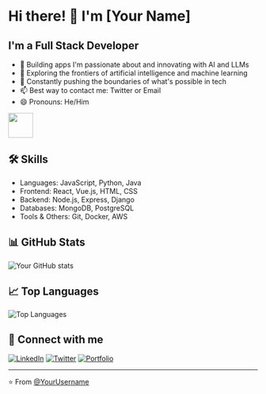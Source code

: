 # Hi there! 👋 I'm [Your Name]

## I'm a Full Stack Developer

- 🚀 Building apps I'm passionate about and innovating with AI and LLMs
- 🧠 Exploring the frontiers of artificial intelligence and machine learning
- 🌟 Constantly pushing the boundaries of what's possible in tech
- 📫 Best way to contact me: Twitter or Email
- 😄 Pronouns: He/Him

<img src="https://github.com/[YourUsername]/[YourUsername]/blob/main/assets/duck_walk.gif" width="50" height="50">

## 🛠 Skills

<!-- Add your skills here, for example: -->
- Languages: JavaScript, Python, Java
- Frontend: React, Vue.js, HTML, CSS
- Backend: Node.js, Express, Django
- Databases: MongoDB, PostgreSQL
- Tools & Others: Git, Docker, AWS

## 📊 GitHub Stats

![Your GitHub stats](https://github-readme-stats.vercel.app/api?username=[YourUsername]&show_icons=true&theme=radical)

## 📈 Top Languages

![Top Languages](https://github-readme-stats.vercel.app/api/top-langs/?username=[YourUsername]&layout=compact&theme=radical)

## 🤝 Connect with me

<!-- Add your social media links here -->
[![LinkedIn](https://img.shields.io/badge/LinkedIn-0077B5?style=for-the-badge&logo=linkedin&logoColor=white)](https://www.linkedin.com/in/[YourLinkedInUsername])
[![Twitter](https://img.shields.io/badge/Twitter-1DA1F2?style=for-the-badge&logo=twitter&logoColor=white)](https://twitter.com/[YourTwitterUsername])
[![Portfolio](https://img.shields.io/badge/Portfolio-FF5722?style=for-the-badge&logo=google-chrome&logoColor=white)](https://[YourPortfolioURL])

---

⭐️ From [@YourUsername](https://github.com/[YourUsername])
